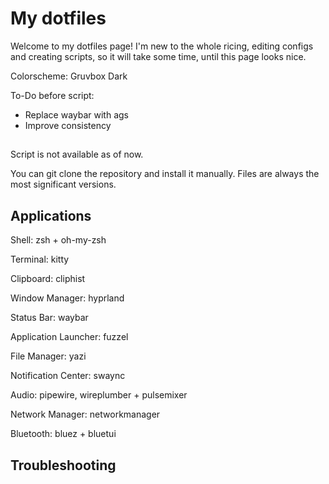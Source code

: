 # My dotfiles
Welcome to my dotfiles page! I'm new to the whole ricing, editing configs and creating scripts, so it will take some time, until this page looks nice.

Colorscheme: Gruvbox Dark

To-Do before script:
- Replace waybar with ags
- Improve consistency

## 
Script is not available as of now.

You can git clone the repository and install it manually. 
Files are always the most significant versions.

## Applications
Shell: zsh + oh-my-zsh

Terminal: kitty

Clipboard: cliphist

Window Manager: hyprland

Status Bar: waybar

Application Launcher: fuzzel

File Manager: yazi

Notification Center: swaync

Audio: pipewire, wireplumber + pulsemixer

Network Manager: networkmanager

Bluetooth: bluez + bluetui

## Troubleshooting
